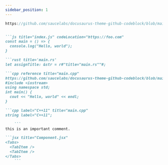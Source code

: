 ```yaml
---
sidebar_position: 1
---
```


```js reference title="Example"
https://github.com/saucelabs/docusaurus-theme-github-codeblock/blob/main/src/theme/ReferenceCodeBlock/index.tsx#L105-L108
```


```md codetabs

```js title="index.js" codeLocation="https://foo.com"
const main = () => {
  console.log("Hello, world");
}

```rust title='main.rs'
let assignTitle: &str = r#"title="main.rs""#;

```cpp reference title="main.cpp"
https://github.com/saucelabs/docusaurus-theme-github-codeblock/blob/main/src/theme/ReferenceCodeBlock/index.tsx#L105-L108
#include <iostream>
using namespace std;
int main() {
  cout << "Hello, world" << endl;
}

```cpp label="C++11" title="main.cpp"
string label="C++11";

    ```
this is an important comment.

```jsx title="Component.jsx"
<Tabs>
  <TabItem />
  <TabItem />
</Tabs>
    ```
```